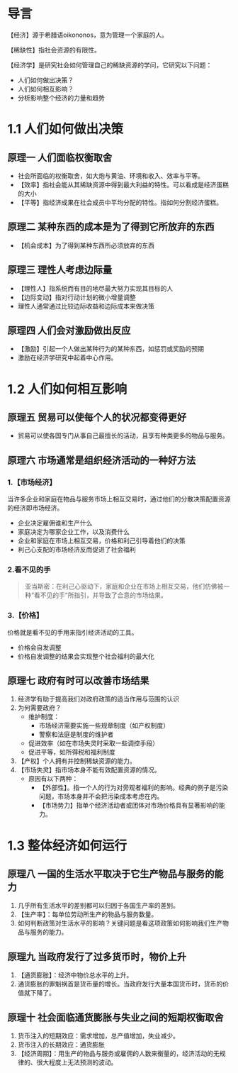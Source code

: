 # 导言

【经济】源于希腊语oikononos，意为管理一个家庭的人。

【稀缺性】指社会资源的有限性。

【经济学】是研究社会如何管理自己的稀缺资源的学问，它研究以下问题：

- 人们如何做出决策？
- 人们如何相互影响？
- 分析影响整个经济的力量和趋势

# 1.1 人们如何做出决策

## 原理一 人们面临权衡取舍

- 社会所面临的权衡取舍，如大炮与黄油、环境和收入、效率与平等。
- 【效率】指社会能从其稀缺资源中得到最大利益的特性。可以看成是经济蛋糕的大小
- 【平等】指经济成果在社会成员中平均分配的特性。指如何分割经济蛋糕。

## 原理二 某种东西的成本是为了得到它所放弃的东西

- 【机会成本】为了得到某种东西所必须放弃的东西

## 原理三 理性人考虑边际量

- 【理性人】指系统而有目的地尽最大努力实现其目标的人
- 【边际变动】指对行动计划的微小增量调整
- 理性人通常通过比较边际收益和边际成本来做决策

## 原理四 人们会对激励做出反应

- 【激励】引起一个人做出某种行为的某种东西，如惩罚或奖励的预期
- 激励在经济学研究中起着中心作用。

# 1.2 人们如何相互影响

## 原理五 贸易可以使每个人的状况都变得更好

- 贸易可以使各国专门从事自己最擅长的活动，且享有种类更多的物品与服务。

## 原理六 市场通常是组织经济活动的一种好方法

### 1.【市场经济】

当许多企业和家庭在物品与服务市场上相互交易时，通过他们的分散决策配置资源的经济即市场经济。

- 企业决定雇佣谁和生产什么
- 家庭决定为哪家企业工作，以及消费什么
- 企业和家庭在市场上相互交易，价格和利己引导着他们的决策
- 利己心支配的市场经济反而促进了社会福利

### 2.看不见的手

> 亚当斯密：在利己心驱动下，家庭和企业在市场上相互交易，他们仿佛被一种“看不见的手”所指引，并导致了合意的市场结果。

### 3.【价格】

价格就是看不见的手用来指引经济活动的工具。

- 价格会自发调整
- 价格自发调整的结果会实现整个社会福利的最大化

## 原理七 政府有时可以改善市场结果

1. 经济学有助于提高我们对政府政策的适当作用与范围的认识
2. 为何需要政府？
   - 维护制度：
     - 市场经济需要实施一些规章制度（如产权制度）
     - 警察和法庭是制度的维护者
   - 促进效率（如在市场失灵时采取一些调控手段）
   - 促进平等，如所得税和福利制度
3. 【产权】个人拥有并控制稀缺资源的能力。
4. 【市场失灵】指市场本身不能有效配置资源的情况。
   - 原因有以下两种：
     - 【外部性】。指一个人的行为对旁观者福利的影响。经典的例子是污染问题，市场本身并不会把污染成本考虑在内。
     - 【市场势力】指单个经济活动者或团体对市场价格具有显著影响的能力。

# 1.3 整体经济如何运行

## 原理八 一国的生活水平取决于它生产物品与服务的能力

1. 几乎所有生活水平的差别都可以归因于各国生产率的差别。
2. 【生产率】：每单位劳动所生产的物品与服务数量。
3. 如何判断政策对生活水平的影响？关键问题是看这项政策如何影响我们生产物品与服务的能力。

## 原理九 当政府发行了过多货币时，物价上升

1. 【通货膨胀】：经济中物价总水平的上升。
2. 通货膨胀的罪魁祸首是货币量的增长。当政府发行大量本国货币时，货币的价值就下降了。

## 原理十 社会面临通货膨胀与失业之间的短期权衡取舍

1. 货币注入的短期效应：需求增加，总产值增加，失业减少。
2. 货币注入的长期效应：通货膨胀
3. 【经济周期】：用生产的物品与服务或雇佣的人数来衡量的，经济活动的无规律的、很大程度上无法预测的波动。



























